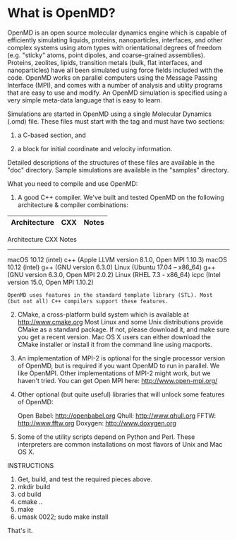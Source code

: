 # What is OpenMD?

OpenMD is an open source molecular dynamics engine which is capable of
efficiently simulating liquids, proteins, nanoparticles, interfaces,
and other complex systems using atom types with orientational degrees
of freedom (e.g. "sticky" atoms, point dipoles, and coarse-grained
assemblies). Proteins, zeolites, lipids, transition metals (bulk, flat
interfaces, and nanoparticles) have all been simulated using force
fields included with the code. OpenMD works on parallel computers
using the Message Passing Interface (MPI), and comes with a number of
analysis and utility programs that are easy to use and modify. An
OpenMD simulation is specified using a very simple meta-data language
that is easy to learn.

Simulations are started in OpenMD using a single Molecular Dynamics (.omd)
file.  These files must start with the <OpenMD> tag and must have two sections:

  1) a C-based <MetaData> section, and 

  2) a <Snapshot> block for initial coordinate and velocity information.

Detailed descriptions of the structures of these files are available
in the "doc" directory.  Sample simulations are available in the
"samples" directory.

What you need to compile and use OpenMD:

 1) A good C++ compiler.  We've built and tested OpenMD on the
    following architecture & compiler combinations:

| Architecture           | CXX            | Notes   |
| --------------: | :--------: | ------: |





  Architecture                  CXX  Notes
  -------------------------     ---- ----------------------
  macOS 10.12 (intel)           c++  (Apple LLVM version 8.1.0, Open MPI 1.10.3)
  macOS 10.12 (intel)           g++  (GNU version 6.3.0)
  Linux (Ubuntu 17.04 – x86_64) g++  (GNU version 6.3.0, Open MPI 2.0.2)
  Linux (RHEL 7.3 - x86_64)     icpc (Intel version 15.0, Open MPI 1.10.2)

    OpenMD uses features in the standard template library (STL). Most
    (but not all) C++ compilers support these features.

 2) CMake, a cross-platform build system which is available at
    http://www.cmake.org    Most Linux and some Unix distributions
    provide CMake as a standard package. If not, please download it,
    and make sure you get a recent version. Mac OS X users can either
    download the CMake installer or install it from the command line
    using macports.

 3) An implementation of MPI-2 is optional for the single processor
    version of OpenMD, but is required if you want OpenMD to run in
    parallel. We like OpenMPI. Other implementations of MPI-2 might
    work, but we haven't tried.  You can get Open MPI here:
    http://www.open-mpi.org/

 4) Other optional (but quite useful) libraries that will unlock some
    features of OpenMD:

      Open Babel:  http://openbabel.org
      Qhull:       http://www.qhull.org
      FFTW:        http://www.fftw.org
      Doxygen:     http://www.doxygen.org

 5) Some of the utility scripts depend on Python and Perl.  These
    interpreters are common installations on most flavors of Unix and
    Mac OS X.

INSTRUCTIONS

 1) Get, build, and test the required pieces above.
 2) mkdir build
 3) cd build
 4) cmake ..
 5) make
 6) umask 0022; sudo make install

That's it.

